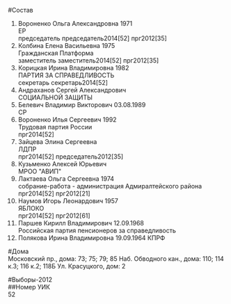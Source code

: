 #Состав  
1. Вороненко Ольга Александровна 1971  
    ЕР  
    председатель председатель2014[52] прг2012[35]  
2. Колбина Елена Васильевна 1975  
    Гражданская Платформа  
    заместитель заместитель2014[52] прг2012[35]  
3. Корицкая Ирина Владимировна 1982  
    ПАРТИЯ ЗА СПРАВЕДЛИВОСТЬ  
    секретарь секретарь2014[52]  
4. Андраханов Сергей Александрович  
    СОЦИАЛЬНОЙ ЗАЩИТЫ  
5. Белевич Владимир Викторович 03.08.1989  
    СР  
6. Вороненко Илья Сергеевич 1992  
    Трудовая партия России  
    прг2014[52]  
7. Зайцева Элина Сергеевна  
    ЛДПР  
    прг2014[52] председатель2012[35]  
8. Кузьменко Алексей Юрьевич  
    МРОО "АВИП"  
9. Лактаева Ольга Сергеевна 1974  
    собрание-работа - администрация Адмиралтейского района  
    прг2014[52] прг2012[21]  
10. Наумов Игорь Леонардович 1957  
    ЯБЛОКО  
    прг2014[52] прг2012[61]  
11. Паршев Кирилл Владимирович 12.09.1968  
    Российская партия пенсионеров за справедливость  
12. Полякова Ирина Владимировна 19.09.1964 
    КПРФ  
  
#Дома  
Московский пр., дома: 73; 75; 79; 85 Наб. Обводного кан., дома: 110; 114 к.3; 116 к.2; 118Б Ул. Красуцкого, дом: 2  
  
#Выборы-2012  
##Номер УИК  
52  
